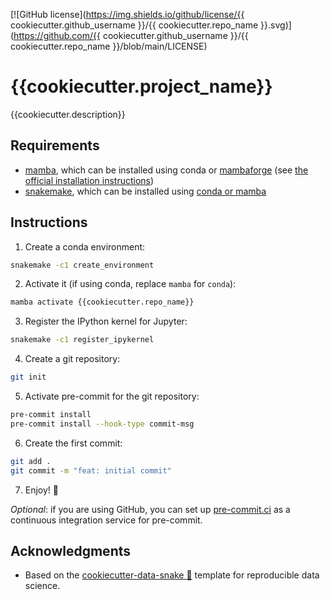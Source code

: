<!-- prettier-ignore-start -->
[![GitHub license](https://img.shields.io/github/license/{{ cookiecutter.github_username }}/{{ cookiecutter.repo_name }}.svg)](https://github.com/{{ cookiecutter.github_username }}/{{ cookiecutter.repo_name }}/blob/main/LICENSE)
<!-- prettier-ignore-end -->

# {{cookiecutter.project_name}}

{{cookiecutter.description}}

## Requirements

- [mamba](https://github.com/mamba-org/mamba), which can be installed using conda or [mambaforge](https://github.com/conda-forge/miniforge#mambaforge) (see [the official installation instructions](https://github.com/mamba-org/mamba#installation))
- [snakemake](https://snakemake.github.io), which can be installed using [conda or mamba](https://snakemake.readthedocs.io/en/stable/getting_started/installation.html)

## Instructions

1. Create a conda environment:

```bash
snakemake -c1 create_environment
```

2. Activate it (if using conda, replace `mamba` for `conda`):

```bash
mamba activate {{cookiecutter.repo_name}}
```

3. Register the IPython kernel for Jupyter:

```bash
snakemake -c1 register_ipykernel
```

4. Create a git repository:

```bash
git init
```

5. Activate pre-commit for the git repository:

```bash
pre-commit install
pre-commit install --hook-type commit-msg
```

6. Create the first commit:

```bash
git add .
git commit -m "feat: initial commit"
```

7. Enjoy! :rocket:

_Optional_: if you are using GitHub, you can set up [pre-commit.ci](https://pre-commit.ci) as a continuous integration service for pre-commit.

## Acknowledgments

- Based on the [cookiecutter-data-snake :snake:](https://github.com/martibosch/cookiecutter-data-snake) template for reproducible data science.
